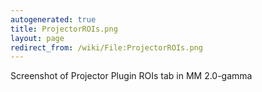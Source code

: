 ```yaml
---
autogenerated: true
title: ProjectorROIs.png
layout: page
redirect_from: /wiki/File:ProjectorROIs.png
---
```


Screenshot of Projector Plugin ROIs tab in MM 2.0-gamma
